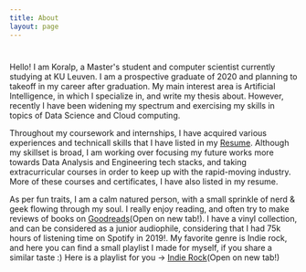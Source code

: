 ```yaml
---
title: About
layout: page
---
```


<script src="https://cdn.jsdelivr.net/npm/typed.js@2.0.9"></script>
<script defer src="../scripts/typed.js"></script>

<h1 class="Title"> <p class="typed" style="display: inline;"></p></h1>

<p>Hello! I am Koralp, a Master's student and computer scientist currently studying at KU Leuven. I am a prospective graduate of 2020 and planning to takeoff in my career after graduation. My main interest area is Artificial Intelligence, in which I specialize in, and write my thesis about. However, recently I have been widening my spectrum and exercising my skills in topics of Data Science and Cloud computing.</p>

<p>Throughout my coursework and internships, I have acquired various experiences and technicall skills that I have listed in my <a href="../assets/Koralp_Resume.pdf">Resume</a>. Although my skillset is broad, I am working over focusing my future works more towards Data Analysis and Engineering tech stacks, and taking extracurricular courses in order to keep up with the rapid-moving industry. More of these courses and certificates, I have also listed in my resume.</p>

<p>As per fun traits, I am a calm natured person, with a small sprinkle of nerd & geek flowing through my soul. I really enjoy reading, and often try to make reviews of books on <a href = "https://www.goodreads.com/user/show/81931280-koralp-atalsakal">Goodreads</a>(Open on new tab!). I have a vinyl collection, and can be considered as a junior audiophile, considering that I had 75k hours of listening time on Spotify in 2019!. My favorite genre is Indie rock, and here you can find a small playlist I made for myself, 
if you share a similar taste :) Here is a playlist for you -> <a href ="https://open.spotify.com/playlist/3Bb6ITF8oPM43vMBWoxm8R?si=tTtFpNYySS-AYk-gWHLUAQ">Indie Rock</a>(Open on new tab!)

